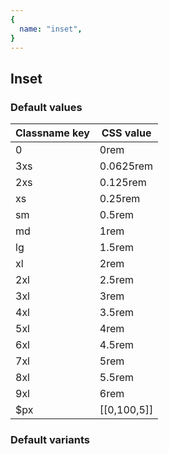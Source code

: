 ```yaml
---
{
  name: "inset",
}
---
```


## Inset

### Default values
<!-- defaults.values.start -->
|Classname key|CSS value  |
|-------------|-----------|
|0            |0rem       |
|3xs          |0.0625rem  |
|2xs          |0.125rem   |
|xs           |0.25rem    |
|sm           |0.5rem     |
|md           |1rem       |
|lg           |1.5rem     |
|xl           |2rem       |
|2xl          |2.5rem     |
|3xl          |3rem       |
|4xl          |3.5rem     |
|5xl          |4rem       |
|6xl          |4.5rem     |
|7xl          |5rem       |
|8xl          |5.5rem     |
|9xl          |6rem       |
|$px          |[[0,100,5]]|

<!-- defaults.values.end -->


### Default variants
<!-- defaults.variants.start -->

<!-- defaults.variants.end -->